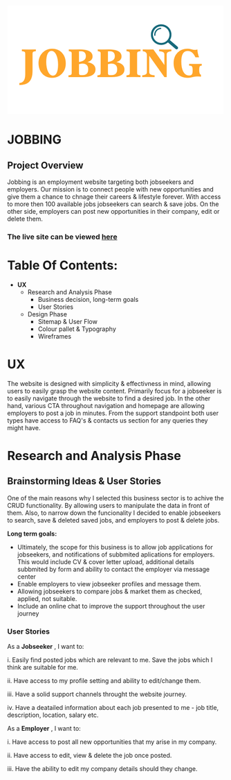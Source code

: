 ![Jobbing Logo](static/images/yellow-colour-v1.png)

# JOBBING

## Project Overview

Jobbing is an employment website targeting both jobseekers and employers. Our mission is to connect people with new opportunities and give them a chance to chnage their careers & lifestyle forever. With access to more then 100 available jobs jobseekers can search & save jobs. On the other side, employers can post new opportunities in their company, edit or delete them.

### **The live site can be viewed [here](https://jobbing-hiring-app.herokuapp.com/)**

# **Table Of Contents:**

- **UX**
  - Research and Analysis Phase
    - Business decision, long-term goals
    - User Stories
  - Design Phase
    - Sitemap & User Flow
    - Colour pallet & Typography
    - Wireframes

# **UX**

The website is designed with simplicity & effectivness in mind, allowing users to easily grasp the website content. Primarily focus for a jobseeker is to easily navigate through the website to find a desired job. In the other hand, various CTA throughout navigation and homepage are allowing employers to post a job in minutes. From the support standpoint both user types have access to FAQ's & contacts us section for any queries they might have.

# **Research and Analysis Phase**

## **Brainstorming Ideas & User Stories**

One of the main reasons why I selected this business sector is to achive the CRUD functionality. By allowing users to manipulate the data in front of them. Also, to narrow down the funcionality I decided to enable jobseekers to search, save & deleted saved jobs, and employers to post & delete jobs.

**Long term goals:**

- Ultimately, the scope for this business is to allow job applications for jobseekers, and notifications of subbmited aplications for employers. This would include CV & cover letter upload, additional details subbmited by form and ability to contact the employer via message center
- Enable employers to view jobseeker profiles and message them.
- Allowing jobseekers to compare jobs & market them as checked, applied, not suitable.
- Include an online chat to improve the support throughout the user journey

### **User Stories**

As a **Jobseeker** , I want to:

i. Easily find posted jobs which are relevant to me. Save the jobs which I think are suitable for me.

ii. Have access to my profile setting and ability to edit/change them.

iii. Have a solid support channels throught the website journey.

iv. Have a deatailed information about each job presented to me - job title, description, location, salary etc.

As a **Employer** , I want to:

i. Have access to post all new opportunities that my arise in my company.

ii. Have access to edit, view & delete the job once posted.

iii. Have the ability to edit my company details should they change.
